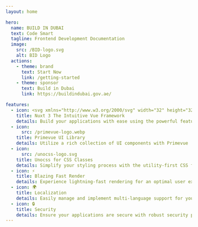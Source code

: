 ```yaml
---
layout: home

hero:
  name: BUILD IN DUBAI
  text: Code Smart
  tagline: Frontend Development Documentation
  image:
    src: /BID-logo.svg
    alt: BID Logo
  actions:
    - theme: brand
      text: Start Now
      link: /getting-started
    - theme: sponsor
      text: Build in Dubai
      link: https://buildindubai.gov.ae/

features:
  - icon: <svg xmlns="http://www.w3.org/2000/svg" width="32" height="32" viewBox="0 0 300 200"><path d="M168 200H279C282.542 200 285.932 198.756 289 197C292.068 195.244 295.23 193.041 297 190C298.77 186.959 300.002 183.51 300 179.999C299.998 176.488 298.773 173.04 297 170.001L222 41C220.23 37.96 218.067 35.7552 215 34C211.933 32.2448 207.542 31 204 31C200.458 31 197.067 32.2448 194 34C190.933 35.7552 188.77 37.96 187 41L168 74L130 9.99764C128.228 6.95784 126.068 3.75491 123 2C119.932 0.245087 116.542 0 113 0C109.458 0 106.068 0.245087 103 2C99.9323 3.75491 96.7717 6.95784 95 9.99764L2 170.001C0.226979 173.04 0.00154312 176.488 1.90993e-06 179.999C-0.0015393 183.51 0.229648 186.959 2 190C3.77035 193.04 6.93245 195.244 10 197C13.0675 198.756 16.4578 200 20 200H90C117.737 200 137.925 187.558 152 164L186 105L204 74L259 168H186L168 200ZM89 168H40L113 42L150 105L125.491 147.725C116.144 163.01 105.488 168 89 168Z" fill="#00DC82"></path></svg>
    title: Nuxt 3 The Intuitive Vue Framework
    details: Build your applications with ease using the powerful features of Nuxt 3
  - icon:
      src: /primevue-logo.webp
    title: Primevue UI Library
    details: Utilize a rich collection of UI components with Primevue
  - icon:
      src: /unocss-logo.svg
    title: Unocss for CSS Classes
    details: Simplify your styling process with the utility-first CSS framework, Unocss
  - icon: ⚡
    title: Blazing Fast Render
    details: Experience lightning-fast rendering for an optimal user experience
  - icon: 🌍
    title: Localization
    details: Easily manage and implement multi-language support for your applications
  - icon: 🔒
    title: Security
    details: Ensure your applications are secure with robust security practices and tools
---
```


<style>
:root {
  --vp-home-hero-name-color: transparent;
  --vp-home-hero-name-background: -webkit-linear-gradient(120deg, #3878d3, #3ae0cd);

  --vp-home-hero-image-background-image: linear-gradient(-45deg, #3878d3 50%, #3ae0cd 50%);
  --vp-home-hero-image-filter: blur(50px);
}
.image-src {
  width: 350px;
  height: auto;
}
</style>
